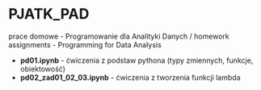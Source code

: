 # PJATK_PAD
prace domowe - Programowanie dla Analityki Danych / homework assignments - Programming for Data Analysis

- **pd01.ipynb** - ćwiczenia z podstaw pythona (typy zmiennych, funkcje, obiektowość)
- **pd02_zad01_02_03.ipynb** - ćwiczenia z tworzenia funkcji lambda
